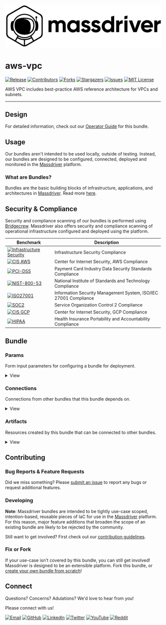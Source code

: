 




[![Massdriver][logo]][website]

# aws-vpc

[![Release][release_shield]][release_url]
[![Contributors][contributors_shield]][contributors_url]
[![Forks][forks_shield]][forks_url]
[![Stargazers][stars_shield]][stars_url]
[![Issues][issues_shield]][issues_url]
[![MIT License][license_shield]][license_url]

<!--
##### STILL NEED TO GET SLACK WORKING ###
[!["Slack Community"](%s)][slack]
-->


AWS VPC includes best-practice AWS reference architecture for VPCs and subnets.


---

## Design

For detailed information, check out our [Operator Guide](operator.mdx) for this bundle.

## Usage

Our bundles aren't intended to be used locally, outside of testing. Instead, our bundles are designed to be configured, connected, deployed and monitored in the [Massdriver][website] platform.

### What are Bundles?

Bundles are the basic building blocks of infrastructure, applications, and architectures in [Massdriver][website]. Read more [here](https://docs.massdriver.cloud/concepts/bundles).

## Security & Compliance

<!-- COMPLIANCE:START -->

Security and compliance scanning of our bundles is performed using [Bridgecrew](https://www.bridgecrew.cloud/). Massdriver also offers security and compliance scanning of operational infrastructure configured and deployed using the platform.

| Benchmark | Description |
|--------|---------------|
| [![Infrastructure Security](https://www.bridgecrew.cloud/badges/github/massdriver-cloud/aws-vpc/general)](https://www.bridgecrew.cloud/link/badge?vcs=github&fullRepo=massdriver-cloud%2Faws-vpc&benchmark=INFRASTRUCTURE+SECURITY) | Infrastructure Security Compliance |
| [![CIS AWS](https://www.bridgecrew.cloud/badges/github/massdriver-cloud/aws-vpc/cis_aws)](https://www.bridgecrew.cloud/link/badge?vcs=github&fullRepo=massdriver-cloud%2Faws-vpc&benchmark=CIS+AWS+V1.2) | Center for Internet Security, AWS Compliance |
| [![PCI-DSS](https://www.bridgecrew.cloud/badges/github/massdriver-cloud/aws-vpc/pci)](https://www.bridgecrew.cloud/link/badge?vcs=github&fullRepo=massdriver-cloud%2Faws-vpc&benchmark=PCI-DSS+V3.2) | Payment Card Industry Data Security Standards Compliance |
| [![NIST-800-53](https://www.bridgecrew.cloud/badges/github/massdriver-cloud/aws-vpc/nist)](https://www.bridgecrew.cloud/link/badge?vcs=github&fullRepo=massdriver-cloud%2Faws-vpc&benchmark=NIST-800-53) | National Institute of Standards and Technology Compliance |
| [![ISO27001](https://www.bridgecrew.cloud/badges/github/massdriver-cloud/aws-vpc/iso)](https://www.bridgecrew.cloud/link/badge?vcs=github&fullRepo=massdriver-cloud%2Faws-vpc&benchmark=ISO27001) | Information Security Management System, ISO/IEC 27001 Compliance |
| [![SOC2](https://www.bridgecrew.cloud/badges/github/massdriver-cloud/aws-vpc/soc2)](https://www.bridgecrew.cloud/link/badge?vcs=github&fullRepo=massdriver-cloud%2Faws-vpc&benchmark=SOC2)| Service Organization Control 2 Compliance |
| [![CIS GCP](https://www.bridgecrew.cloud/badges/github/massdriver-cloud/aws-vpc/cis_gcp)](https://www.bridgecrew.cloud/link/badge?vcs=github&fullRepo=massdriver-cloud%2Faws-vpc&benchmark=CIS+GCP+V1.1) | Center for Internet Security, GCP Compliance |
| [![HIPAA](https://www.bridgecrew.cloud/badges/github/massdriver-cloud/aws-vpc/hipaa)](https://www.bridgecrew.cloud/link/badge?vcs=github&fullRepo=massdriver-cloud%2Faws-vpc&benchmark=HIPAA) | Health Insurance Portability and Accountability Compliance |

<!-- COMPLIANCE:END -->

<!-- BEGINNING OF PRE-COMMIT-TERRAFORM DOCS HOOK -->
<!-- END OF PRE-COMMIT-TERRAFORM DOCS HOOK -->

## Bundle

### Params

Form input parameters for configuring a bundle for deployment.

<details>
<summary>View</summary>

<!-- PARAMS:START -->

**Params coming soon**

<!-- PARAMS:END -->

</details>

### Connections

Connections from other bundles that this bundle depends on.

<details>
<summary>View</summary>

<!-- CONNECTIONS:START -->

**Connections coming soon**

<!-- CONNECTIONS:END -->

</details>

### Artifacts

Resources created by this bundle that can be connected to other bundles.

<details>
<summary>View</summary>

<!-- ARTIFACTS:START -->

**Artifacts coming soon**

<!-- ARTIFACTS:END -->

</details>

## Contributing

<!-- CONTRIBUTING:START -->

### Bug Reports & Feature Requests

Did we miss something? Please [submit an issue](https://github.com/massdriver-cloud/aws-vpc/issues) to report any bugs or request additional features.

### Developing

**Note**: Massdriver bundles are intended to be tightly use-case scoped, intention-based, reusable pieces of IaC for use in the [Massdriver][website] platform. For this reason, major feature additions that broaden the scope of an existing bundle are likely to be rejected by the community.

Still want to get involved? First check out our [contribution guidelines](https://docs.massdriver.cloud/bundles/contributing).

### Fix or Fork

If your use-case isn't covered by this bundle, you can still get involved! Massdriver is designed to be an extensible platform. Fork this bundle, or [create your own bundle from scratch](https://docs.massdriver.cloud/bundles/development)!

<!-- CONTRIBUTING:END -->

## Connect

<!-- CONNECT:START -->

Questions? Concerns? Adulations? We'd love to hear from you!

Please connect with us!

[![Email][email_shield]][email_url]
[![GitHub][github_shield]][github_url]
[![LinkedIn][linkedin_shield]][linkedin_url]
[![Twitter][twitter_shield]][twitter_url]
[![YouTube][youtube_shield]][youtube_url]
[![Reddit][reddit_shield]][reddit_url]

<!-- markdownlint-disable -->

[logo]: https://raw.githubusercontent.com/massdriver-cloud/docs/main/static/img/logo-with-logotype-horizontal-400x110.svg
[docs]: https://docs.massdriver.cloud/?utm_source=github&utm_medium=readme&utm_campaign=aws-vpc&utm_content=docs
[website]: https://www.massdriver.cloud/?utm_source=github&utm_medium=readme&utm_campaign=aws-vpc&utm_content=website
[github]: https://github.com/massdriver-cloud?utm_source=github&utm_medium=readme&utm_campaign=aws-vpc&utm_content=github
[slack]: https://massdriverworkspace.slack.com/?utm_source=github&utm_medium=readme&utm_campaign=aws-vpc&utm_content=slack
[linkedin]: https://www.linkedin.com/company/massdriver/?utm_source=github&utm_medium=readme&utm_campaign=aws-vpc&utm_content=linkedin



[contributors_shield]: https://img.shields.io/github/contributors/massdriver-cloud/aws-vpc.svg?style=for-the-badge
[contributors_url]: https://github.com/massdriver-cloud/aws-vpc/graphs/contributors
[forks_shield]: https://img.shields.io/github/forks/massdriver-cloud/aws-vpc.svg?style=for-the-badge
[forks_url]: https://github.com/massdriver-cloud/aws-vpc/network/members
[stars_shield]: https://img.shields.io/github/stars/massdriver-cloud/aws-vpc.svg?style=for-the-badge
[stars_url]: https://github.com/massdriver-cloud/aws-vpc/stargazers
[issues_shield]: https://img.shields.io/github/issues/massdriver-cloud/aws-vpc.svg?style=for-the-badge
[issues_url]: https://github.com/massdriver-cloud/aws-vpc/issues
[release_url]: https://github.com/massdriver-cloud/aws-vpc/releases/latest
[release_shield]: https://img.shields.io/github/release/massdriver-cloud/aws-vpc.svg?style=for-the-badge
[license_shield]: https://img.shields.io/github/license/massdriver-cloud/aws-vpc.svg?style=for-the-badge
[license_url]: https://github.com/massdriver-cloud/aws-vpc/blob/main/LICENSE


[email_url]: mailto:support@massdriver.cloud
[email_shield]: https://img.shields.io/badge/email-Massdriver-black.svg?style=for-the-badge&logo=mail.ru&color=000000
[github_url]: mailto:support@massdriver.cloud
[github_shield]: https://img.shields.io/badge/follow-Github-black.svg?style=for-the-badge&logo=github&color=181717
[linkedin_url]: https://linkedin.com/in/massdriver-cloud
[linkedin_shield]: https://img.shields.io/badge/follow-LinkedIn-black.svg?style=for-the-badge&logo=linkedin&color=0A66C2
[twitter_url]: https://twitter.com/massdriver?utm_source=github&utm_medium=readme&utm_campaign=aws-vpc&utm_content=twitter
[twitter_shield]: https://img.shields.io/badge/follow-Twitter-black.svg?style=for-the-badge&logo=twitter&color=1DA1F2
[discourse_url]: https://community.massdriver.cloud?utm_source=github&utm_medium=readme&utm_campaign=aws-vpc&utm_content=discourse
[discourse_shield]: https://img.shields.io/badge/join-Discourse-black.svg?style=for-the-badge&logo=discourse&color=000000
[youtube_url]: https://www.youtube.com/channel/UCfj8P7MJcdlem2DJpvymtaQ
[youtube_shield]: https://img.shields.io/badge/subscribe-Youtube-black.svg?style=for-the-badge&logo=youtube&color=FF0000
[reddit_url]: https://www.reddit.com/r/massdriver
[reddit_shield]: https://img.shields.io/badge/subscribe-Reddit-black.svg?style=for-the-badge&logo=reddit&color=FF4500

<!-- markdownlint-restore -->

<!-- CONNECT:END -->
